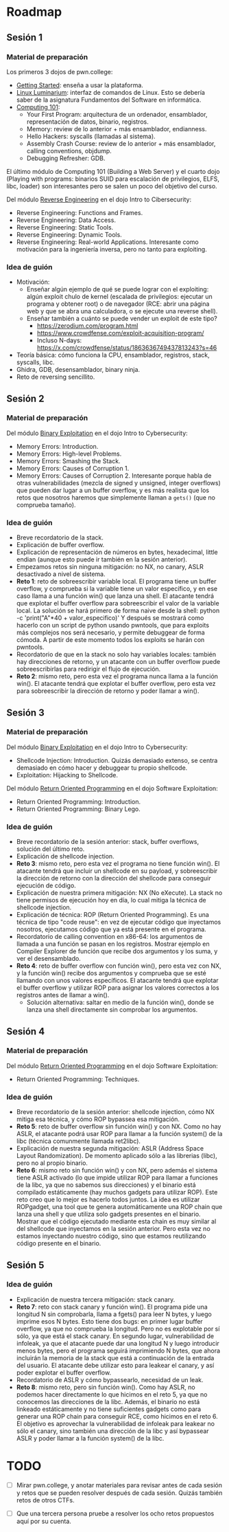 # Roadmap
## Sesión 1
### Material de preparación
Los primeros 3 dojos de pwn.college:
- [Getting Started](https://pwn.college/welcome/): enseña a usar la plataforma.
- [Linux Luminarium](https://pwn.college/linux-luminarium/): interfaz de comandos de Linux. Esto se debería saber de la asignatura Fundamentos del Software en informática.
- [Computing 101](https://pwn.college/computing-101/):
  - Your First Program: arquitectura de un ordenador, ensamblador, representación de datos, binario, registros.
  - Memory: review de lo anterior + más ensamblador, endianness.
  - Hello Hackers: syscalls (llamadas al sistema).
  - Assembly Crash Course: review de lo anterior + más ensamblador, calling conventions, objdump.
  - Debugging Refresher: GDB.

El último módulo de Computing 101 (Building a Web Server) y el cuarto dojo (Playing with programs: binarios SUID para escalación de privilegios, ELFS, libc, loader) son interesantes pero se salen un poco del objetivo del curso.

Del módulo [Reverse Engineering](https://pwn.college/intro-to-cybersecurity/reverse-engineering/) en el dojo Intro to Cibersecurity:
- Reverse Engineering: Functions and Frames.
- Reverse Engineering: Data Access.
- Reverse Engineering: Static Tools.
- Reverse Engineering: Dynamic Tools.
- Reverse Engineering: Real-world Applications. Interesante como motivación para la ingeniería inversa, pero no tanto para exploiting.

### Idea de guión
- Motivación:
  - Enseñar algún ejemplo de qué se puede lograr con el exploiting: algún exploit chulo de kernel (escalada de privilegios: ejecutar un programa y obtener root) o de navegador (RCE: abrir una página web y que se abra una calculadora, o se ejecute una reverse shell).
  - Enseñar también a cuánto se puede vender un exploit de este tipo?
    - https://zerodium.com/program.html
    - https://www.crowdfense.com/exploit-acquisition-program/
    - Incluso N-days: https://x.com/crowdfense/status/1863636749437813243?s=46
- Teoría básica: cómo funciona la CPU, ensamblador, registros, stack, syscalls, libc.
- Ghidra, GDB, desensamblador, binary ninja.
- Reto de reversing sencillito.

## Sesión 2
### Material de preparación
Del módulo [Binary Exploitation](https://pwn.college/intro-to-cybersecurity/binary-exploitation/) en el dojo Intro to Cybersecurity:
- Memory Errors: Introduction.
- Memory Errors: High-level Problems.
- Memory Errors: Smashing the Stack.
- Memory Errors: Causes of Corruption 1.
- Memory Errors: Causes of Corruption 2. Interesante porque habla de otras vulnerabilidades (mezcla de signed y unsigned, integer overflows) que pueden dar lugar a un buffer overflow, y es más realista que los retos que nosotros haremos que simplemente llaman a `gets()` (que no comprueba tamaño).

### Idea de guión
- Breve recordatorio de la stack.
- Explicación de buffer overflow.
- Explicación de representación de números en bytes, hexadecimal, little endian (aunque esto puede ir también en la sesión anterior).
- Empezamos retos sin ninguna mitigación: no NX, no canary, ASLR desactivado a nivel de sistema.
- **Reto 1**: reto de sobreescribir variable local. El programa tiene un buffer overflow, y comprueba si la variable tiene un valor específico, y en ese caso llama a una función win() que lanza una shell. El atacante tendrá que explotar el buffer overflow para sobreescribir el valor de la variable local. La solución se hará primero de forma naive desde la shell:
	python -c 'print("A"*40 + valor_especifico)'
Y después se mostrará como hacerlo con un script de python usando pwntools, que para exploits más complejos nos será necesario, y permite debuggear de forma cómoda. A partir de este momento todos los exploits se harán con pwntools.
- Recordatorio de que en la stack no solo hay variables locales: también hay direcciones de retorno, y un atacante con un buffer overflow puede sobreescribirlas para redirigir el flujo de ejecución.
- **Reto 2**: mismo reto, pero esta vez el programa nunca llama a la función win(). El atacante tendrá que explotar el buffer overflow, pero esta vez para sobreescribir la dirección de retorno y poder llamar a win().

## Sesión 3
### Material de preparación
Del módulo [Binary Exploitation](https://pwn.college/intro-to-cybersecurity/binary-exploitation/) en el dojo Intro to Cybersecurity:
- Shellcode Injection: Introduction. Quizás demasiado extenso, se centra demasiado en cómo hacer y debuggear tu propio shellcode.
- Exploitation: Hijacking to Shellcode.

Del módulo [Return Oriented Programming](https://pwn.college/software-exploitation/return-oriented-programming/) en el dojo Software Exploitation:
- Return Oriented Programming: Introduction.
- Return Oriented Programming: Binary Lego.

### Idea de guión
- Breve recordatorio de la sesión anterior: stack, buffer overflows, solución del último reto.
- Explicación de shellcode injection.
- **Reto 3**: mismo reto, pero esta vez el programa no tiene función win(). El atacante tendrá que incluir un shellcode en su payload, y sobreescribir la dirección de retorno con la dirección del shellcode para conseguir ejecución de código.
- Explicación de nuestra primera mitigación: NX (No eXecute). La stack no tiene permisos de ejecución hoy en día, lo cual mitiga la técnica de shellcode injection.
- Explicación de técnica: ROP (Return Oriented Programming). Es una técnica de tipo "code reuse": en vez de ejecutar código que inyectamos nosotros, ejecutamos código que ya está presente en el programa.
- Recordatorio de calling convention en x86-64: los argumentos de llamada a una función se pasan en los registros. Mostrar ejemplo en Compiler Explorer de función que recibe dos argumentos y los suma, y ver el desensamblado.
- **Reto 4**: reto de buffer overflow con función win(), pero esta vez con NX, y la función win() recibe dos argumentos y comprueba que se esté llamando con unos valores específicos. El atacante tendrá que explotar el buffer overflow y utilizar ROP para asignar los valores correctos a los registros antes de llamar a win().
  - Solución alternativa: saltar en medio de la función win(), donde se lanza una shell directamente sin comprobar los argumentos.

## Sesión 4
### Material de preparación
Del módulo [Return Oriented Programming](https://pwn.college/software-exploitation/return-oriented-programming/) en el dojo Software Exploitation:
- Return Oriented Programming: Techniques.

### Idea de guión
- Breve recordatorio de la sesión anterior: shellcode injection, cómo NX mitiga esa técnica, y cómo ROP bypassea esa mitigación.
- **Reto 5**: reto de buffer overflow sin función win() y con NX. Como no hay ASLR, el atacante podrá usar ROP para llamar a la función system() de la libc (técnica comunmente llamada ret2libc).
- Explicación de nuestra segunda mitigación: ASLR (Address Space Layout Randomization). De momento aplicado sólo a las librerias (libc), pero no al propio binario.
- **Reto 6**: mismo reto sin función win() y con NX, pero además el sistema tiene ASLR activado (lo que impide utilizar ROP para llamar a funciones de la libc, ya que no sabemos sus direcciones) y el binario está compilado estáticamente (hay muchos gadgets para utilizar ROP). Este reto creo que lo mejor es hacerlo todos juntos. La idea es utilizar ROPgadget, una tool que te genera automáticamente una ROP chain que lanza una shell y que utiliza solo gadgets presentes en el binario. Mostrar que el código ejecutado mediante esta chain es muy similar al del shellcode que inyectamos en la sesión anterior. Pero esta vez no estamos inyectando nuestro código, sino que estamos reutilizando código presente en el binario.

## Sesión 5
### Idea de guión
- Explicación de nuestra tercera mitigación: stack canary.
- **Reto 7**: reto con stack canary y función win(). El programa pide una longitud N sin comprobarla, llama a fgets() para leer N bytes, y luego imprime esos N bytes. Esto tiene dos bugs: en primer lugar buffer overflow, ya que no comprueba la longitud. Pero no es explotable por sí sólo, ya que está el stack canary. En segundo lugar, vulnerabilidad de infoleak, ya que el atacante puede dar una longitud N y luego introducir menos bytes, pero el programa seguirá imprimiendo N bytes, que ahora incluirán la memoria de la stack que está a continuación de la entrada del usuario. El atacante debe utilizar esto para leakear el canary, y así poder explotar el buffer overflow.
- Recordatorio de ASLR y cómo bypassearlo, necesidad de un leak.
- **Reto 8**: mismo reto, pero sin función win(). Como hay ASLR, no podemos hacer directamente lo que hicimos en el reto 5, ya que no conocemos las direcciones de la libc. Además, el binario no está linkeado estáticamente y no tiene suficientes gadgets como para generar una ROP chain para conseguir RCE, como hicimos en el reto 6. El objetivo es aprovechar la vulnerabilidad de infoleak para leakear no sólo el canary, sino también una dirección de la libc y así bypassear ASLR y poder llamar a la función system() de la libc.

# TODO
- [ ] Mirar pwn.college, y anotar materiales para revisar antes de cada sesión y retos que se pueden resolver después de cada sesión. Quizás también retos de otros CTFs.
- [ ] Que una tercera persona pruebe a resolver los ocho retos propuestos aquí por su cuenta.

